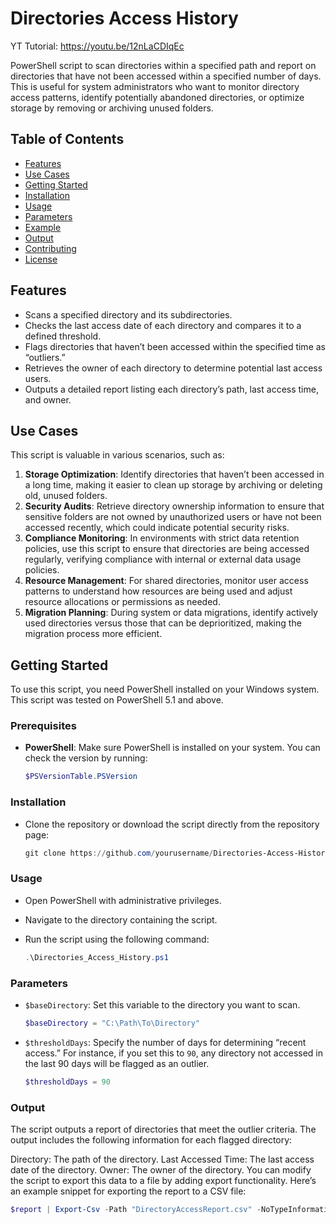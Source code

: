 # Directories Access History

YT Tutorial: https://youtu.be/12nLaCDIqEc

PowerShell script to scan directories within a specified path and report on directories that have not been accessed within a specified number of days. This is useful for system administrators who want to monitor directory access patterns, identify potentially abandoned directories, or optimize storage by removing or archiving unused folders.

## Table of Contents

- [Features](#features)
- [Use Cases](#use-cases)
- [Getting Started](#getting-started)
- [Installation](#installation)
- [Usage](#usage)
- [Parameters](#parameters)
- [Example](#example)
- [Output](#output)
- [Contributing](#contributing)
- [License](#license)

## Features

- Scans a specified directory and its subdirectories.
- Checks the last access date of each directory and compares it to a defined threshold.
- Flags directories that haven’t been accessed within the specified time as “outliers.”
- Retrieves the owner of each directory to determine potential last access users.
- Outputs a detailed report listing each directory’s path, last access time, and owner.

## Use Cases

This script is valuable in various scenarios, such as:

1. **Storage Optimization**: Identify directories that haven’t been accessed in a long time, making it easier to clean up storage by archiving or deleting old, unused folders.
2. **Security Audits**: Retrieve directory ownership information to ensure that sensitive folders are not owned by unauthorized users or have not been accessed recently, which could indicate potential security risks.
3. **Compliance Monitoring**: In environments with strict data retention policies, use this script to ensure that directories are being accessed regularly, verifying compliance with internal or external data usage policies.
4. **Resource Management**: For shared directories, monitor user access patterns to understand how resources are being used and adjust resource allocations or permissions as needed.
5. **Migration Planning**: During system or data migrations, identify actively used directories versus those that can be deprioritized, making the migration process more efficient.

## Getting Started

To use this script, you need PowerShell installed on your Windows system. This script was tested on PowerShell 5.1 and above.

### Prerequisites

- **PowerShell**: Make sure PowerShell is installed on your system. You can check the version by running:
  
  ```powershell
  $PSVersionTable.PSVersion

### Installation

- Clone the repository or download the script directly from the repository page:
  
  ```powershell
  git clone https://github.com/yourusername/Directories-Access-History.git

### Usage

- Open PowerShell with administrative privileges.
- Navigate to the directory containing the script.
- Run the script using the following command:
  
  ```powershell
  .\Directories_Access_History.ps1

### Parameters

- `$baseDirectory`: Set this variable to the directory you want to scan.
  
  ```powershell
  $baseDirectory = "C:\Path\To\Directory"

- `$thresholdDays`: Specify the number of days for determining “recent access.” For instance, if you set this to `90`, any directory not accessed in the last 90 days will be flagged as an outlier.
  
  ```powershell
  $thresholdDays = 90


### Output

The script outputs a report of directories that meet the outlier criteria. The output includes the following information for each flagged directory:

Directory: The path of the directory.
Last Accessed Time: The last access date of the directory.
Owner: The owner of the directory.
You can modify the script to export this data to a file by adding export functionality. Here’s an example snippet for exporting the report to a CSV file:

  ```powershell
  $report | Export-Csv -Path "DirectoryAccessReport.csv" -NoTypeInformation
